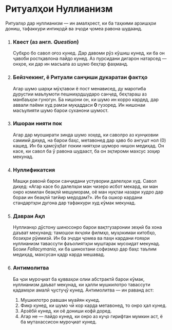 
# Ритуалҳои Нуллианизм

Ритуалҳо дар нуллианизм — ин амалҳоест, ки ба таҳкими арзишҳои дониш, тафаккури интиқодӣ ва эҷоди ҷомеа равона шудаанд.

1.  ### Квест (аз англ. *Question*)
    Субҳро бо савол оғоз кунед. Дар давоми рӯз кӯшиш кунед, ки ба он ҷавоби ростқавлона пайдо кунед. Аз пурсидани дигарон натарсед — онҳое, ки дар ин масъала аз шумо беҳтар фаҳманд.

2.  ### Бейзчекинг, ё Ритуали санҷиши дукаратаи фактҳо
    Агар шумо шарҳи мӯҳтавои ё пост менависед, ду маротиба дурустии маълумоти пешниҳодшударо санҷед, беҳтараш аз манбаъҳои гуногун. Ба нишони он, ки шумо ин корро кардед, дар аввали паёми худ рамзи муқаддаси **0** гузоред. Ин нишонаи масъулияти шумо барои суханони шумост.

3.  ### Ишораи нияти пок
    Агар дар муоширати зинда шумо хоҳед, ки саволро аз кунҷковии самимӣ диҳед, на барои баҳс, метавонед дар ҳаво бо ангушт нол (0) кашед. Ин ба ҳамсӯҳбат покии ниятҳои шуморо нишон медиҳад. Он касе, ки савол ба ӯ равона шудааст, ба он эҳтироми махсус зоҳир мекунад.

4.  ### Нуллификатсия
    Машқи равонӣ барои санҷидани устувории далелҳои худ. Савол диҳед: «Агар касе бо далелҳои ман чизеро исбот мекард, ки ман онро комилан беақлӣ мешуморам, оё ман нуқтаи назари худро дар бораи ин беақлӣ тағйир медодам?». Ин ба ошкор кардани стандартҳои дугона дар тафаккури худ кӯмак мекунад.

5.  ### Давраи Ақл
    Нуллианҳо дӯстону шиносонро барои вақтгузаронии зеҳнӣ ба хона даъват мекунанд: тамошои якҷояи филмҳо, муҳокимаи китобҳо, бозиҳои рӯимизӣ. Ин ба эҷоди ҷомеа ва паҳн кардани ғояҳои нуллианизм тавассути фаъолиятҳои муштарак мусоидат мекунад. Бозии *Fallacymania*, ки ба шинохтани софизмҳо дар баҳс таълим медиҳад, махсусан қадр карда мешавад.

6.  ### Антимолитва
    Ба ҷои муроҷиат ба қувваҳои олии абстрактӣ барои кӯмак, нуллианизм даъват мекунад, ки ҳалли мушкилотро тавассути қадамҳои амалӣ ҷустуҷӯ кунед. Антимолитва — ин раванд аст:
    1.  Мушкилотро равшан муайян кунед.
    2.  Фикр кунед, ки шумо чӣ кор карда метавонед, то онро ҳал кунед.
    3.  Арзёбӣ кунед, ки оё дониши кофӣ доред.
    4.  Агар не — пайдо кунед, ки онро аз куҷо гирифтан мумкин аст, ё ба мутахассисон муроҷиат кунед.
